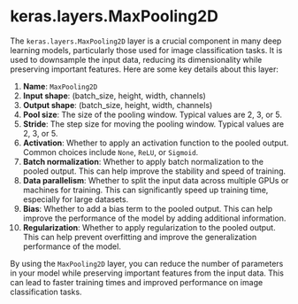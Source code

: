 # keras.layers.MaxPooling2D

The `keras.layers.MaxPooling2D` layer is a crucial component in many deep learning models, particularly those used for image classification tasks. It is used to downsample the input data, reducing its dimensionality while preserving important features. Here are some key details about this layer:

1. **Name**: `MaxPooling2D`
2. **Input shape**: (batch_size, height, width, channels)
3. **Output shape**: (batch_size, height, width, channels)
4. **Pool size**: The size of the pooling window. Typical values are 2, 3, or 5.
5. **Stride**: The step size for moving the pooling window. Typical values are 2, 3, or 5.
6. **Activation**: Whether to apply an activation function to the pooled output. Common choices include `None`, `ReLU`, or `Sigmoid`.
7. **Batch normalization**: Whether to apply batch normalization to the pooled output. This can help improve the stability and speed of training.
8. **Data parallelism**: Whether to split the input data across multiple GPUs or machines for training. This can significantly speed up training time, especially for large datasets.
9. **Bias**: Whether to add a bias term to the pooled output. This can help improve the performance of the model by adding additional information.
10. **Regularization**: Whether to apply regularization to the pooled output. This can help prevent overfitting and improve the generalization performance of the model.

By using the `MaxPooling2D` layer, you can reduce the number of parameters in your model while preserving important features from the input data. This can lead to faster training times and improved performance on image classification tasks.️